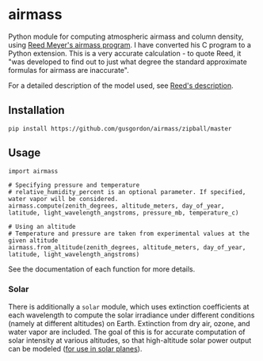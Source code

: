 # airmass
Python module for computing atmospheric airmass and column density, using [Reed Meyer's airmass program](http://reed.gigacorp.net/vitdownld.html#airmass). I have converted his C program to a Python extension. This is a very accurate calculation - to quote Reed, it "was developed to find out to just what degree the standard approximate formulas for airmass are inaccurate".

For a detailed description of the model used, see [Reed's description](https://github.com/gusgordon/airmass/blob/master/extensions/airmassc.c).

## Installation
```
pip install https://github.com/gusgordon/airmass/zipball/master
```

## Usage
```
import airmass

# Specifying pressure and temperature
# relative_humidity_percent is an optional parameter. If specified, water vapor will be considered.
airmass.compute(zenith_degrees, altitude_meters, day_of_year, latitude, light_wavelength_angstroms, pressure_mb, temperature_c)

# Using an altitude
# Temperature and pressure are taken from experimental values at the given altitude
airmass.from_altitude(zenith_degrees, altitude_meters, day_of_year, latitude, light_wavelength_angstroms)
```
See the documentation of each function for more details.

### Solar
There is additionally a `solar` module, which uses extinction coefficients at each wavelength to compute the solar irradiance under different conditions (namely at different altitudes) on Earth. Extinction from dry air, ozone, and water vapor are included. The goal of this is for accurate computation of solar intensity at various altitudes, so that high-altitude solar power output can be modeled ([for use in solar planes](https://github.com/gusgordon/atmosat)).

